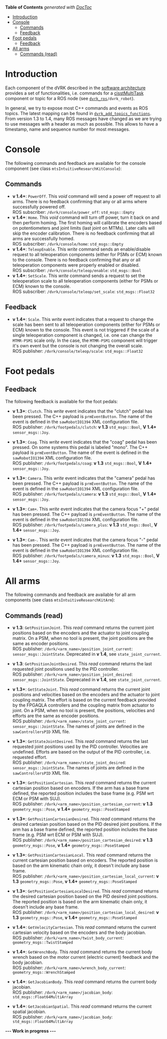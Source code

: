 <!-- START doctoc generated TOC please keep comment here to allow auto update -->
<!-- DON'T EDIT THIS SECTION, INSTEAD RE-RUN doctoc TO UPDATE -->
**Table of Contents**  *generated with [DocToc](https://github.com/thlorenz/doctoc)*

- [Introduction](#introduction)
- [Console](#console)
  - [Commands](#commands)
  - [Feedback](#feedback)
- [Foot pedals](#foot-pedals)
  - [Feedback](#feedback-1)
- [All arms](#all-arms)
  - [Commands (read)](#commands-read)

<!-- END doctoc generated TOC please keep comment here to allow auto update -->

# Introduction

Each component of the dVRK described in the [software architecture](/jhu-dvrk/sawIntuitiveResearchKit/wiki/Software-Architecture) provides a set of functionalities, i.e. commands for a [cisstMultiTask](https://github.com/jhu-cisst/cisst/wiki/cisstMultiTask-tutorial) component or topic for a ROS node (see [`dvrk_ros`](https://github.com/jhu-dvrk/dvrk-ros)`/dvrk_robot`).

In general, we try to expose most C++ commands and events as ROS topics.  The latest mapping can be found in [`dvrk_add_topics_functions`](https://github.com/jhu-dvrk/dvrk-ros/blob/master/dvrk_robot/src/dvrk_add_topics_functions.cpp).  From version 1.3 to 1.4, many ROS messages have changed as we are trying to use messages with a header as much as possible.  This allows to have a timestamp, name and sequence number for most messages.

# Console

The following commands and feedback are available for the console component (see class `mtsIntuitiveResearchKitConsole`):

## Commands

* **v 1.4+**: `PowerOff`.  This _void_ command will send a power off request to all arms.  There is no feedback confirming that any or all arms where successfully powered off.<br>
  ROS subscriber: `/dvrk/console/power_off`: `std_msgs::Empty`
* **v 1.4+**: `Home`.  This _void_ command will turn off power, turn it back on and then perform homing.  The first homing will calibrate the encoders based on potentiometers and joint limits (last joint on MTMs).  Later calls will skip the encoder calibration.  There is no feedback confirming that all arms are successfully homed.<br>
  ROS subscriber: `/dvrk/console/home`: `std_msgs::Empty`
* **v 1.4+**: `TeleopEnable`.  This _write_ command sends an enable/disable request to all teleoperation components (either for PSMs or ECM) known to the console.  There is no feedback confirming that any or all teleoperation components were properly enabled or disabled.<br>
  ROS subscriber: `/dvrk/console/teleop/enable`: `std_msgs::Bool`
* **v 1.4+**: `SetScale`.  This _write_ command sends a request to set the teleoperation scale to all teleoperation components (either for PSMs or ECM) known to the console.<br>
  ROS subscriber: `/dvrk/console/teleop/set_scale`: `std_msgs::Float32`

## Feedback

* **v 1.4+**: `Scale`.  This _write_ event indicates that a request to change the scale has been sent to all teleoperation components (either for PSMs or ECM) known to the console.  This event is not triggered if the scale of a single teleoperation component is changed, i.e. one can change the `MTMR-PSM1` scale only.  In the case, the `MTMR-PSM1` component will trigger it's own event but the console is not changing the overall scale.<br>
  ROS publisher: `/dvrk/console/teleop/scale`: `std_msgs::Float32`

# Foot pedals

## Feedback

The following feedback is available for the foot pedals:

* **v 1.3+**: `Clutch`.  This _write_ event indicates that the "clutch" pedal has been pressed.  The C++ payload is `prmEventButton`.  The name of the event is defined in the `sawRobotIO1394` XML configuration file.<br>
  ROS publisher: `/dvrk/footpedals/clutch`: **v 1.3** `std_msgs::Bool`, **V 1.4+** `sensor_msgs::Joy`.

* **v 1.3+**: `Coag`.  This _write_ event indicates that the "coag" pedal has been pressed.  On some systems this pedal is labeled "mono".  The C++ payload is `prmEventButton`.  The name of the event is defined in the `sawRobotIO1394` XML configuration file.<br>
  ROS publisher: `/dvrk/footpedals/coag`: **v 1.3** `std_msgs::Bool`, **V 1.4+** `sensor_msgs::Joy`.

* **v 1.3+**: `Camera`.  This _write_ event indicates that the "camera" pedal has been pressed.  The C++ payload is `prmEventButton`.  The name of the event is defined in the `sawRobotIO1394` XML configuration file.<br>
  ROS publisher: `/dvrk/footpedals/camera`: **v 1.3** `std_msgs::Bool`, **V 1.4+** `sensor_msgs::Joy`.

* **v 1.3+**: `Cam+`.  This _write_ event indicates that the camera focus "+" pedal has been pressed.  The C++ payload is `prmEventButton`.  The name of the event is defined in the `sawRobotIO1394` XML configuration file.<br>
  ROS publisher: `/dvrk/footpedals/camera_plus`: **v 1.3** `std_msgs::Bool`, **V 1.4+** `sensor_msgs::Joy`.

* **v 1.3+**: `Cam-`.  This _write_ event indicates that the camera focus "-" pedal has been pressed.  The C++ payload is `prmEventButton`.  The name of the event is defined in the `sawRobotIO1394` XML configuration file.<br>
  ROS publisher: `/dvrk/footpedals/camera_minus`: **v 1.3** `std_msgs::Bool`, **V 1.4+** `sensor_msgs::Joy`.

# All arms

The following commands and feedback are available for all arm components (see class `mtsIntuitiveResearchKitArm`):

## Commands (read)

* **v 1.3**: `GetPositionJoint`.  This _read_ command returns the current joint positions based on the encoders and the actuator to joint coupling matrix.  On a PSM, when no tool is present, the joint positions are the same as encoder positions.<br>
  ROS publisher: `/dvrk/<arm_name>/position_joint_current`: `sensor_msgs::JointState`.  Deprecated in **v 1.4**, see `state_joint_current`.

* **v 1.3**: `GetPositionJointDesired`.  This _read_ command returns the last requested joint positions used by the PID controller.<br>
  ROS publisher: `/dvrk/<arm_name>/position_joint_desired`: `sensor_msgs::JointState`.  Deprecated in **v 1.4**, see `state_joint_current`.

* **v 1.3+**: `GetStateJoint`.  This _read_ command returns the current joint positions and velocities based on the encoders and the actuator to joint coupling matrix.  The effort is based on the current feedback provided by the FPGAQLA controllers and the coupling matrix from actuator to joint.  On a PSM, when no tool is present, the positions, velocities and efforts are the same as encoder positions.<br>
  ROS publisher: `/dvrk/<arm_name>/state_joint_current`: `sensor_msgs::JointState`.  The names of joints are defined in the `sawControllersPID` XML file.

* **v 1.3+**: `GetStateJointDesired`.  This _read_ command returns the last requested joint positions used by the PID controller.  Velocities are undefined.   Efforts are based on the output of the PID controller, i.e. requested effort.<br>
  ROS publisher: `/dvrk/<arm_name>/state_joint_desired`: `sensor_msgs::JointState`.  The names of joints are defined in the `sawControllersPID` XML file.

* **v 1.3+**: `GetPositionCartesian`.  This _read_ command returns the current cartesian position based on encoders.  If the arm has a base frame defined, the reported position includes the base frame (e.g. PSM wrt ECM or PSM with SUJ).<br>
  ROS publisher: `/dvrk/<arm_name>/position_cartesian_current`: **v 1.3** `geometry_msgs::Pose`, **v 1.4+** `geometry_msgs::PoseStamped` 

* **v 1.3+**: `GetPositionCartesianDesired`.  This _read_ command returns the desired cartesian position based on the PID desired joint positions.  If the arm has a base frame defined, the reported position includes the base frame (e.g. PSM wrt ECM or PSM with SUJ).<br>
  ROS publisher: `/dvrk/<arm_name>/position_cartesian_desired`: **v 1.3** `geometry_msgs::Pose`, **v 1.4+** `geometry_msgs::PoseStamped` 

* **v 1.3+**: `GetPositionCartesianLocal`.  This _read_ command returns the current cartesian position based on encoders.  The reported position is based on the arm kinematic chain only, it doesn't include any base frame.<br>
  ROS publisher: `/dvrk/<arm_name>/position_cartesian_local_current`: **v 1.3** `geometry_msgs::Pose`, **v 1.4+** `geometry_msgs::PoseStamped` 

* **v 1.3+**: `GetPositionCartesianLocalDesired`.  This _read_ command returns the desired cartesian position based on the PID desired joint positions.  The reported position is based on the arm kinematic chain only, it doesn't include any base frame.<br>
  ROS publisher: `/dvrk/<arm_name>/position_cartesian_local_desired`: **v 1.3** `geometry_msgs::Pose`, **v 1.4+** `geometry_msgs::PoseStamped` 

* **v 1.4+**: `GetVelocityCartesian`.  This _read_ command returns the current cartesian velocity based on the encoders and the body jacobian.<br>
  ROS publisher: `/dvrk/<arm_name>/twist_body_current`: `geometry_msgs::TwistStamped` 

* **v 1.4+**: `GetWrenchBody`.  This _read_ command returns the current body wrench based on the motor current (electric current) feedback and the body jacobian.<br>
  ROS publisher: `/dvrk/<arm_name>/wrench_body_current`: `geometry_msgs::WrenchStamped` 

* **v 1.4+**: `GetJacobianBody`.  This _read_ command returns the current body jacobian.<br>
  ROS publisher: `/dvrk/<arm_name>/jacobian_body`: `std_msgs::Float64MultiArray` 

* **v 1.4+**: `GetJacobianSpatial`.  This _read_ command returns the current spatial jacobian.<br>
  ROS publisher: `/dvrk/<arm_name>/jacobian_body`: `std_msgs::Float64MultiArray` 


**--- Work in progress ---**